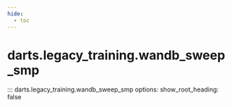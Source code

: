 ```yaml
---
hide:
  - toc
---
```

# <code class='doc-symbol doc-symbol-nav doc-symbol-function'></code>darts.legacy_training.wandb_sweep_smp

::: darts.legacy_training.wandb_sweep_smp
    options:
      show_root_heading: false
